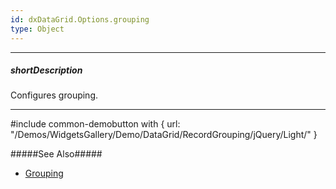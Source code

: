 ```yaml
---
id: dxDataGrid.Options.grouping
type: Object
---
```

---
##### shortDescription
Configures grouping.

---
#include common-demobutton with {
    url: "/Demos/WidgetsGallery/Demo/DataGrid/RecordGrouping/jQuery/Light/"
}

#####See Also#####
- [Grouping](/concepts/05%20Widgets/DataGrid/45%20Grouping/Grouping.md '/Documentation/Guide/Widgets/DataGrid/Grouping/')